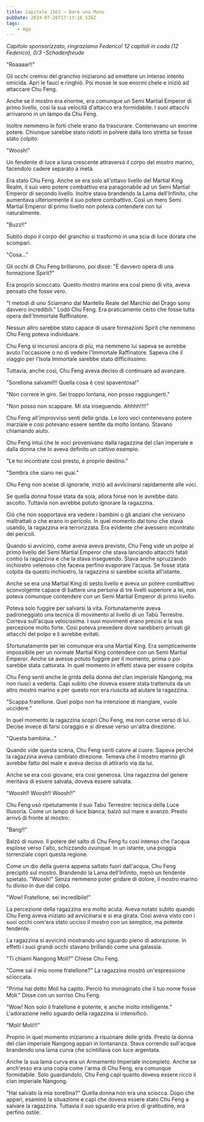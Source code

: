 ```yaml
---
title: Capitolo 1563 – Dare una Mano
pubDate: 2024-07-26T17:13:16.526Z
tags:
    - mga
---
```



<em>Capitolo sponsorizzato, ringraziamo Federico!
12 capitoli in coda (12 Federico), 0/3
-Schadenfreude</em>


"Roaaaar!!"


Gli occhi cremisi del granchio iniziarono ad emettere un intenso intento omicida. Aprì le fauci e ringhiò. Poi mosse le sue enormi chele e iniziò ad attaccare Chu Feng.


Anche se il mostro era enorme, era comunque un Semi Martial Emperor di primo livello, così la sua velocità d'attacco era formidabile. I suoi attacchi arrivarono in un lampo da Chu Feng.


Inoltre nemmeno le forti chele erano da trascurare. Contenevano un enorme potere. Chiunque sarebbe stato ridotti in polvere dalla loro stretta se fosse stato colpito.


"Woosh!"


Un fendente di luce a luna crescente attraversò il corpo del mostro marino, facendolo cadere separato a metà.


Era stato Chu Feng. Anche se era solo all'ottavo livello del Martial King Realm, il suo vero potere combattivo era paragonabile ad un Semi Martial Emperor di secondo livello. Inoltre stava brandendo la Lama dell'Infinito, che aumentava ulteriormente il suo potere combattivo. Così un mero Semi Martial Emperor di primo livello non poteva contendere con lui naturalmente.


"Buzz!!"


Subito dopo il corpo del granchio si trasformò in una scia di luce dorata che scomparì.


"Cosa..."


Gli occhi di Chu Feng brillarono, poi disse: "È davvero opera di una formazione Spirit?"


Era proprio scioccato. Questo mostro marino era così pieno di vita, aveva pensato che fosse vero.


"I metodi di uno Sciamano dal Mantello Reale del Marchio del Drago sono davvero incredibili." Lodò Chu Feng. Era praticamente certo che fosse tutta opera dell'Immortale Raffinatore.


Nessun altro sarebbe stato capace di usare formazioni Spirit che nemmeno Chu Feng poteva individuare.


Chu Feng si incuriosì ancora di più, ma nemmeno lui sapeva se avrebbe avuto l'occasione o no di vedere l'Immortale Raffinatore. Sapeva che il viaggio per l'Isola Immortale sarebbe stato difficilissimo.


Tuttavia, anche così, Chu Feng aveva deciso di continuare ad avanzare.


"Sorellona salvami!!! Quella cosa è così spaventosa!"


"Non correre in giro. Sei troppo lontana, non posso raggiungerti."


"Non posso non scappare. Mi sta inseguendo. Ahhhh!!!!"


Chu Feng all'improvviso sentì delle grida. Le loro voci contenevano potere marziale e così potevano essere sentite da molto lontano. Stavano chiamando aiuto.


Chu Feng intuì che le voci provenivano dalla ragazzina del clan imperiale e dalla donna che lo aveva definito un cattivo esempio.


"Le ho incontrate così presto, è proprio destino."


"Sembra che siano nei guai."


Chu Feng non scelse di ignorarle, iniziò ad avvicinarsi rapidamente alle voci.


Se quella donna fosse stata da sola, allora forse non le avrebbe dato ascolto. Tuttavia non avrebbe potuto ignorare la ragazzina.


Ciò che non sopportava era vedere i bambini o gli anziani che venivano maltrattati o che erano in pericolo. In quel momento dal tono che stava usando, la ragazzina era terrorizzata. Era evidente che avessero incontrato dei pericoli.


Quando si avvicinò, come aveva aveva previsto, Chu Feng vide un polpo al primo livello del Semi Martial Emperor che stava lanciando attacchi fatali contro la ragazzina e che la stava inseguendo. Stava anche spruzzando inchiostro velenoso che faceva perfino evaporare l'acqua. Se fosse stata colpita da questo inchiostro, la ragazzina si sarebbe sciolta all'istante.


Anche se era una Martial King di sesto livello e aveva un potere combattivo sconvolgente capace di battere una persona di tre livelli superiore a lei, non poteva comunque contendere con un Semi Martial Emperor di primo livello.


Poteva solo fuggire per salvarsi la vita. Fortunatamente aveva padroneggiato una tecnica di movimento al livello di un Tabù Terrestre. Correva sull'acqua velocissima. I suoi movimenti erano precisi e la sua percezione molto forte. Così poteva prevedere dove sarebbero arrivati gli attacchi del polpo e li avrebbe evitati.


Sfortunatamente per lei comunque era una Martial King. Era semplicemente impossibile per un normale Martial King contendere con un Semi Martial Emperor. Anche se avesse potuto fuggire per il momento, prima o poi sarebbe stata catturata. In quel momento in effetti stava per essere colpita.


Chu Feng sentì anche le grida della donna del clan imperiale Nangong, ma non riuscì a vederla. Capì subito che doveva essere stata trattenuta da un altro mostro marino e per questo non era riuscita ad aiutare la ragazzina.


"Scappa fratellone. Quel polpo non ha intenzione di mangiare, vuole uccidere."


In quel momento la ragazzina scoprì Chu Feng, ma non corse verso di lui. Decise invece di farsi coraggio e si diresse verso un'altra direzione.


"Questa bambina..."


Quando vide questa scena, Chu Feng sentì calore al cuore. Sapeva perché la ragazzina aveva cambiato direzione. Temeva che il mostro marino gli avrebbe fatto del male e aveva deciso di attirarlo via da lui.


Anche se era così giovane, era così generosa. Una ragazzina del genere meritava di essere salvata, doveva essere salvata.


"Woosh!! Woosh!! Woosh!!"


Chu Feng usò ripetutamente il suo Tabù Terrestre: tecnica della Luce Illusoria. Come un lampo di luce bianca, balzò sul mare e avanzò. Presto arrivò di fronte al mostro.


"Bang!!"


Balzò di nuovo. Il potere del salto di Chu Feng fu così intenso che l'acqua esplose verso l'alto, schizzando ovunque. In un istante, una pioggia torrenziale coprì questa regione.


Come un dio della guerra appena saltato fuori dall'acqua, Chu Feng precipitò sul mostro. Brandendo la Lama dell'Infinito, menò un fendente spietato. "Woosh!" Senza nemmeno poter gridare di dolore, il mostro marino fu diviso in due dal colpo.


"Wow! Fratellone, sei incredibile!"


La percezione della ragazzina era molto acuta. Aveva notato subito quando Chu Feng aveva iniziato ad avvicinarsi e si era girata. Così aveva visto con i suoi occhi com'era stato ucciso il mostro con un semplice, ma potente fendente.


La ragazzina si avvicinò mostrando uno sguardo pieno di adorazione. In effetti i suoi grandi occhi stavano brillando come una galassia.


"Ti chiami Nangong Moli?" Chiese Chu Feng.


"Come sai il mio nome fratellone?" La ragazzina mostrò un'espressione scioccata.


"Prima hai detto Moli ha capito. Perciò ho immaginato che il tuo nome fosse Moli." Disse con un sorriso Chu Feng.


"Wow! Non solo il fratellone è potente, è anche molto intelligente." L'adorazione nello sguardo della ragazzina si intensificò.


"Moli! Moli!!!"


Proprio in quel momento iniziarono a risuonare delle grida. Presto la donna del clan imperiale Nangong apparì in lontananza. Stava correndo sull'acqua brandendo una lama curva che scintillava con luce argentata.


Anche la sua lama curva era un Armamento Imperiale incompleto. Anche se anch'esso era una copia come l'arma di Chu Feng, era comunque formidabile. Solo guardandolo, Chu Feng capì quanto doveva essere ricco il clan imperiale Nangong.


"Hai salvato la mia sorellina?" Quella donna non era una sciocca. Dopo che apparì, esaminò la situazione e capì che doveva essere stato Chu Feng a salvare la ragazzina. Tuttavia il suo sguardo era privo di gratitudine, era perfino ostile.
                                


                                



